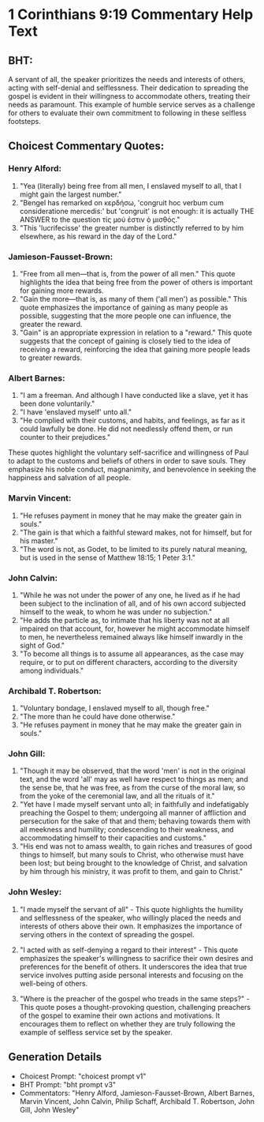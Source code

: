 # 1 Corinthians 9:19 Commentary Help Text

## BHT:
A servant of all, the speaker prioritizes the needs and interests of others, acting with self-denial and selflessness. Their dedication to spreading the gospel is evident in their willingness to accommodate others, treating their needs as paramount. This example of humble service serves as a challenge for others to evaluate their own commitment to following in these selfless footsteps.

## Choicest Commentary Quotes:
### Henry Alford:
1. "Yea (literally) being free from all men, I enslaved myself to all, that I might gain the largest number." 
2. "Bengel has remarked on κερδήσω, 'congruit hoc verbum cum consideratione mercedis:' but 'congruit' is not enough: it is actually THE ANSWER to the question τίς μού ἐστιν ὁ μισθός."
3. "This 'lucrifecisse' the greater number is distinctly referred to by him elsewhere, as his reward in the day of the Lord."

### Jamieson-Fausset-Brown:
1. "Free from all men—that is, from the power of all men." This quote highlights the idea that being free from the power of others is important for gaining more rewards.
2. "Gain the more—that is, as many of them ('all men') as possible." This quote emphasizes the importance of gaining as many people as possible, suggesting that the more people one can influence, the greater the reward.
3. "Gain" is an appropriate expression in relation to a "reward." This quote suggests that the concept of gaining is closely tied to the idea of receiving a reward, reinforcing the idea that gaining more people leads to greater rewards.

### Albert Barnes:
1. "I am a freeman. And although I have conducted like a slave, yet it has been done voluntarily."
2. "I have 'enslaved myself' unto all."
3. "He complied with their customs, and habits, and feelings, as far as it could lawfully be done. He did not needlessly offend them, or run counter to their prejudices."

These quotes highlight the voluntary self-sacrifice and willingness of Paul to adapt to the customs and beliefs of others in order to save souls. They emphasize his noble conduct, magnanimity, and benevolence in seeking the happiness and salvation of all people.

### Marvin Vincent:
1. "He refuses payment in money that he may make the greater gain in souls."
2. "The gain is that which a faithful steward makes, not for himself, but for his master."
3. "The word is not, as Godet, to be limited to its purely natural meaning, but is used in the sense of Matthew 18:15; 1 Peter 3:1."

### John Calvin:
1. "While he was not under the power of any one, he lived as if he had been subject to the inclination of all, and of his own accord subjected himself to the weak, to whom he was under no subjection."
2. "He adds the particle as, to intimate that his liberty was not at all impaired on that account, for, however he might accommodate himself to men, he nevertheless remained always like himself inwardly in the sight of God."
3. "To become all things is to assume all appearances, as the case may require, or to put on different characters, according to the diversity among individuals."

### Archibald T. Robertson:
1. "Voluntary bondage, I enslaved myself to all, though free." 
2. "The more than he could have done otherwise." 
3. "He refuses payment in money that he may make the greater gain in souls."

### John Gill:
1. "Though it may be observed, that the word 'men' is not in the original text, and the word 'all' may as well have respect to things as men; and the sense be, that he was free, as from the curse of the moral law, so from the yoke of the ceremonial law, and all the rituals of it."
2. "Yet have I made myself servant unto all; in faithfully and indefatigably preaching the Gospel to them; undergoing all manner of affliction and persecution for the sake of that and them; behaving towards them with all meekness and humility; condescending to their weakness, and accommodating himself to their capacities and customs."
3. "His end was not to amass wealth, to gain riches and treasures of good things to himself, but many souls to Christ, who otherwise must have been lost; but being brought to the knowledge of Christ, and salvation by him through his ministry, it was profit to them, and gain to Christ."

### John Wesley:
1. "I made myself the servant of all" - This quote highlights the humility and selflessness of the speaker, who willingly placed the needs and interests of others above their own. It emphasizes the importance of serving others in the context of spreading the gospel.

2. "I acted with as self-denying a regard to their interest" - This quote emphasizes the speaker's willingness to sacrifice their own desires and preferences for the benefit of others. It underscores the idea that true service involves putting aside personal interests and focusing on the well-being of others.

3. "Where is the preacher of the gospel who treads in the same steps?" - This quote poses a thought-provoking question, challenging preachers of the gospel to examine their own actions and motivations. It encourages them to reflect on whether they are truly following the example of selfless service set by the speaker.


## Generation Details
- Choicest Prompt: "choicest prompt v1"
- BHT Prompt: "bht prompt v3"
- Commentators: "Henry Alford, Jamieson-Fausset-Brown, Albert Barnes, Marvin Vincent, John Calvin, Philip Schaff, Archibald T. Robertson, John Gill, John Wesley"
